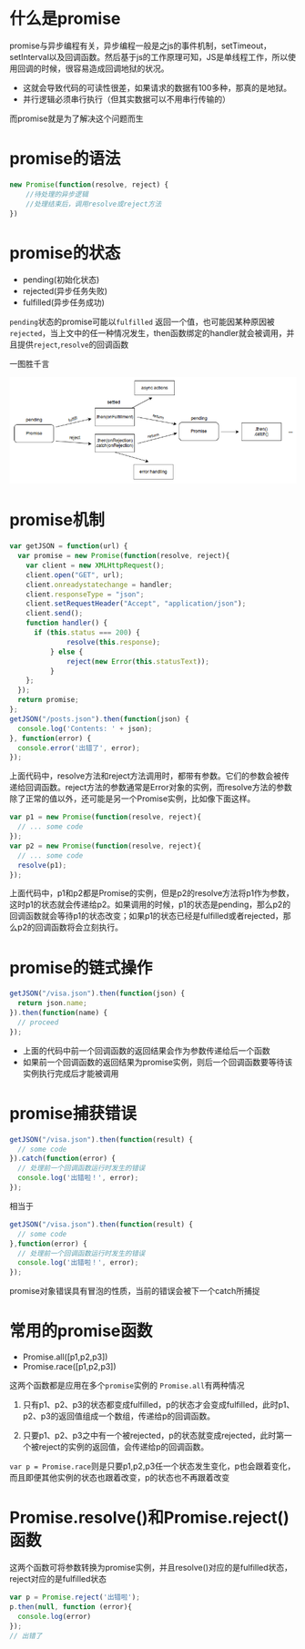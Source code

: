 # 什么是promise
promise与异步编程有关，异步编程一般是之js的事件机制，setTimeout，setInterval以及回调函数。然后基于js的工作原理可知，JS是单线程工作，所以使用回调的时候，很容易造成回调地狱的状况。

* 这就会导致代码的可读性很差，如果请求的数据有100多种，那真的是地狱。
* 并行逻辑必须串行执行（但其实数据可以不用串行传输的）

而promise就是为了解决这个问题而生

# promise的语法

``` javascript
new Promise(function(resolve, reject) {
    //待处理的异步逻辑
    //处理结束后，调用resolve或reject方法
})
```

# promise的状态
* pending(初始化状态)
* rejected(异步任务失败)
* fulfilled(异步任务成功)

`pending`状态的promise可能以`fulfilled` 返回一个值，也可能因某种原因被`rejected`，当上文中的任一种情况发生，then函数绑定的handler就会被调用，并且提供`reject`,`resolve`的回调函数

一图胜千言

![图片](../img/promises.png)

# promise机制
``` javascript
var getJSON = function(url) {
  var promise = new Promise(function(resolve, reject){
    var client = new XMLHttpRequest();
    client.open("GET", url);
    client.onreadystatechange = handler;
    client.responseType = "json";
    client.setRequestHeader("Accept", "application/json");
    client.send();
    function handler() {
      if (this.status === 200) { 
              resolve(this.response); 
          } else { 
              reject(new Error(this.statusText)); 
          }
    };
  });
  return promise;
};
getJSON("/posts.json").then(function(json) {
  console.log('Contents: ' + json);
}, function(error) {
  console.error('出错了', error);
});
```
上面代码中，resolve方法和reject方法调用时，都带有参数。它们的参数会被传递给回调函数。reject方法的参数通常是Error对象的实例，而resolve方法的参数除了正常的值以外，还可能是另一个Promise实例，比如像下面这样。

``` javascript
var p1 = new Promise(function(resolve, reject){
  // ... some code
});
var p2 = new Promise(function(resolve, reject){
  // ... some code
  resolve(p1);
});
```

上面代码中，p1和p2都是Promise的实例，但是p2的resolve方法将p1作为参数，这时p1的状态就会传递给p2。如果调用的时候，p1的状态是pending，那么p2的回调函数就会等待p1的状态改变；如果p1的状态已经是fulfilled或者rejected，那么p2的回调函数将会立刻执行。

# promise的链式操作
``` javascript
getJSON("/visa.json").then(function(json) {
  return json.name;
}).then(function(name) {
  // proceed
});
```
* 上面的代码中前一个回调函数的返回结果会作为参数传递给后一个函数
* 如果前一个回调函数的返回结果为promise实例，则后一个回调函数要等待该实例执行完成后才能被调用

# promise捕获错误
``` javascript
getJSON("/visa.json").then(function(result) {
  // some code
}).catch(function(error) {
  // 处理前一个回调函数运行时发生的错误
  console.log('出错啦！', error);
});
```
相当于

``` javascript
getJSON("/visa.json").then(function(result) {
  // some code
},function(error) {
  // 处理前一个回调函数运行时发生的错误
  console.log('出错啦！', error);
});
```
promise对象错误具有冒泡的性质，当前的错误会被下一个catch所捕捉

# 常用的promise函数
- Promise.all([p1,p2,p3])
- Promise.race([p1,p2,p3])

这两个函数都是应用在多个`promise`实例的
`Promise.all`有两种情况

1. 只有p1、p2、p3的状态都变成fulfilled，p的状态才会变成fulfilled，此时p1、p2、p3的返回值组成一个数组，传递给p的回调函数。

2. 只要p1、p2、p3之中有一个被rejected，p的状态就变成rejected，此时第一个被reject的实例的返回值，会传递给p的回调函数。

`var p = Promise.race`则是只要p1,p2,p3任一个状态发生变化，p也会跟着变化，而且即便其他实例的状态也跟着改变，p的状态也不再跟着改变

# Promise.resolve()和Promise.reject()函数
这两个函数可将参数转换为promise实例，并且resolve()对应的是fulfilled状态，reject对应的是fulfilled状态

``` javascript
var p = Promise.reject('出错啦');
p.then(null, function (error){
  console.log(error)
});
// 出错了
```






